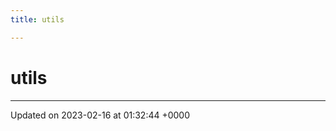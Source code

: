 ```yaml
---
title: utils

---
```


# utils








-------------------------------

Updated on 2023-02-16 at 01:32:44 +0000